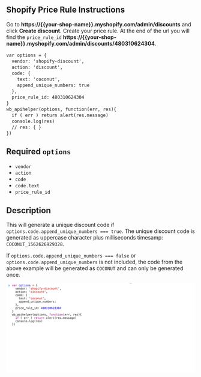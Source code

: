 ## Shopify Price Rule Instructions
Go to __https://{{your-shop-name}}.myshopify.com/admin/discounts__ and click __Create discount__. Create your price rule. At the end of the url you will find the `price_rule_id` __https://{{your-shop-name}}.myshopify.com/admin/discounts/480310624304__.
```
var options = {
  vendor: 'shopify-discount',
  action: 'discount',
  code: {
    text: 'coconut',
    append_unique_numbers: true
  },
  price_rule_id: 480310624304
}
wb_apihelper(options, function(err, res){
  if ( err ) return alert(res.message)
  console.log(res)
  // res: { }
})
```
## Required `options`
* `vendor`
* `action`
* `code`
* `code.text`
* `price_rule_id`

## Description
This will generate a unique discount code if `options.code.append_unique_numbers === true`. The unique discount code is generated as uppercase character plus milliseconds timesamp: `COCONUT_1562626929328`.

If `options.code.append_unique_numbers === false` or `options.code.append_unique_numbers` is not included, the code from the above example will be generated as `COCONUT` and can only be generated once.

![API Helper for Shopify create discount code](images/api-helper-for-shopify-create-discount-code.gif)
